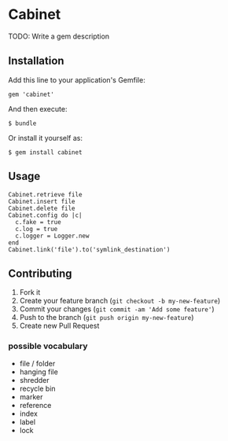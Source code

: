 # Cabinet

TODO: Write a gem description

## Installation

Add this line to your application's Gemfile:

    gem 'cabinet'

And then execute:

    $ bundle

Or install it yourself as:

    $ gem install cabinet

## Usage

    Cabinet.retrieve file
    Cabinet.insert file
    Cabinet.delete file
    Cabinet.config do |c|
      c.fake = true
      c.log = true
      c.logger = Logger.new
    end
    Cabinet.link('file').to('symlink_destination')

## Contributing

1. Fork it
2. Create your feature branch (`git checkout -b my-new-feature`)
3. Commit your changes (`git commit -am 'Add some feature'`)
4. Push to the branch (`git push origin my-new-feature`)
5. Create new Pull Request

### possible vocabulary

* file / folder
* hanging file
* shredder
* recycle bin
* marker
* reference
* index
* label
* lock
